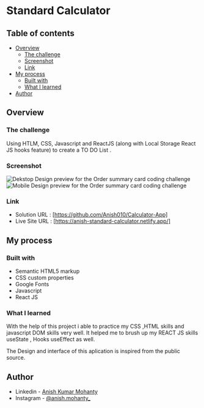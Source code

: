 # Standard Calculator

## Table of contents

- [Overview](#overview)
  - [The challenge](#the-challenge)
  - [Screenshot](#screenshot)
  - [Link](#Link)
- [My process](#my-process)
  - [Built with](#built-with)
  - [What I learned](#what-i-learned)
- [Author](#author)

## Overview

### The challenge

Using HTLM, CSS, Javascript and ReactJS (along with Local Storage React JS hooks feature) to create a TO DO List .

### Screenshot

![Dekstop Design preview for the Order summary card coding challenge](./images/desktop.jpg)
![Mobile Design preview for the Order summary card coding challenge](./images/mobile.jpg)

### Link

- Solution URL : [https://github.com/Anish010/Calculator-App]
- Live Site URL : [https://anish-standard-calculator.netlify.app/]

## My process

### Built with

- Semantic HTML5 markup
- CSS custom properties
- Google Fonts
- Javascript
- React JS

### What I learned

With the help of this project i able to practice my CSS ,HTML skills and javascript DOM skills very well. It helped me to brush up my REACT JS skills useState , Hooks useEffect as well.

The Design and interface of this aplication is inspired from the public source.

## Author

- Linkedin - [Anish Kumar Mohanty](https://www.linkedin.com/in/anish-kumar-mohanty-68a019216/)
- Instagram - [@anish.mohanty\_](https://www.instagram.com/anish.mohanty_/)
